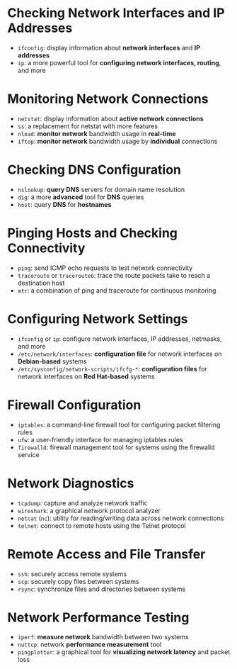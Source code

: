 # Checking Network Interfaces and IP Addresses

- `ifconfig`: display information about **network interfaces** and **IP addresses**
- `ip`: a more powerful tool for **configuring network interfaces, routing**, and more

# Monitoring Network Connections

- `netstat`: display information about **active network connections**
- `ss`: a replacement for netstat with more features
- `nload`: **monitor network** bandwidth usage in **real-time**
- `iftop`: **monitor network** bandwidth usage by **individual** connections

# Checking DNS Configuration

- `nslookup`: **query DNS** servers for domain name resolution
- `dig`: a more **advanced** tool for **DNS** queries
- `host`: query **DNS** for **hostnames**

# Pinging Hosts and Checking Connectivity

- `ping`: send ICMP echo requests to test network connectivity
- `traceroute` or `traceroute6`: trace the route packets take to reach a destination host
- `mtr`: a combination of ping and traceroute for continuous monitoring

# Configuring Network Settings

- `ifconfig` or `ip`: configure network interfaces, IP addresses, netmasks, and more
- `/etc/network/interfaces`: **configuration file** for network interfaces on **Debian-based** systems
- `/etc/sysconfig/network-scripts/ifcfg-*`: **configuration files** for network interfaces on **Red Hat-based** systems

# Firewall Configuration

- `iptables`: a command-line firewall tool for configuring packet filtering rules
- `ufw`: a user-friendly interface for managing iptables rules
- `firewalld`: firewall management tool for systems using the firewalld service

# Network Diagnostics

- `tcpdump`: capture and analyze network traffic
- `wireshark`: a graphical network protocol analyzer
- `netcat` (`nc`): utility for reading/writing data across network connections
- `telnet`: connect to remote hosts using the Telnet protocol

# Remote Access and File Transfer

- `ssh`: securely access remote systems
- `scp`: securely copy files between systems
- `rsync`: synchronize files and directories between systems

# Network Performance Testing

- `iperf`: **measure network** bandwidth between two systems
- `nuttcp`: network **performance measurement** tool
- `pingplotter`: a graphical tool for **visualizing network latency** and packet loss
